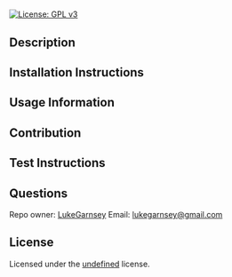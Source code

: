 # 
[![License: GPL v3](https://img.shields.io/badge/License-GPLv3-blue.svg)](https://www.gnu.org/licenses/gpl-3.0)
## Description  
      
## Installation Instructions  
      
## Usage Information  
    
## Contribution
    
## Test Instructions
    

## Questions
Repo owner: [LukeGarnsey](https://github.com/LukeGarnsey)
Email: lukegarnsey@gmail.com
    
## License
Licensed under the [undefined]((undefined)) license.
